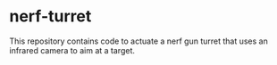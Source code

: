# nerf-turret

This repository contains code to actuate a nerf gun turret that uses an infrared camera to aim at a target.
